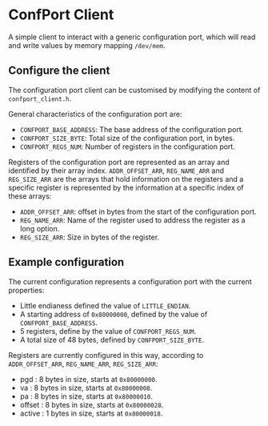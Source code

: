 # ConfPort Client

A simple client to interact with a generic configuration port, which will read
and write values by memory mapping `/dev/mem`.

## Configure the client

The configuration port client can be customised by modifying the content of
`confport_client.h`.

General characteristics of the configuration port are:
- `CONFPORT_BASE_ADDRESS`: The base address of the configuration port.
- `CONFPORT_SIZE_BYTE`: Total size of the configuration port, in bytes.
- `CONFPORT_REGS_NUM`: Number of registers in the configuration port.

Registers of the configuration port are represented as an array and identified
by their array index. `ADDR_OFFSET_ARR`, `REG_NAME_ARR` and `REG_SIZE_ARR` are
the arrays that hold information on the registers and a specific register is
represented by the information at a specific index of these arrays:
- `ADDR_OFFSET_ARR`: offset in bytes from the start of the configuration port.
- `REG_NAME_ARR`: Name of the register used to address the register as a long
  option.
- `REG_SIZE_ARR`: Size in bytes of the register.


## Example configuration

The current configuration represents a configuration port with the current
properties:
- Little endianess defined the value of `LITTLE_ENDIAN`.
- A starting address of `0x80000000`, defined by the value of
  `CONFPORT_BASE_ADDRESS`.
- 5 registers, define by the value of `CONFPORT_REGS_NUM`.
- A total size of 48 bytes, defined by `CONFPORT_SIZE_BYTE`.

Registers are currently configured in this way, according to `ADDR_OFFSET_ARR`,
`REG_NAME_ARR`, `REG_SIZE_ARR`:
- pgd : 8 bytes in size, starts at `0x80000000`.
- va : 8 bytes in size, starts at `0x80000008`.
- pa : 8 bytes in size, starts at `0x80000010`.
- offset : 8 bytes in size, starts at `0x80000028`.
- active : 1 bytes in size, starts at `0x80000018`.
